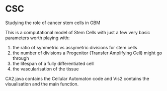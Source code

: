 CSC
===

Studying the role of cancer stem cells in GBM

This is a computational model of Stem Cells with just a few very basic parameters worth playing with: 
1. the ratio of symmetric vs assymetric divisions for stem cells
2. the number of divisions a Progenitor (Transfer Amplifying Cell) might go through
3. the lifespan of a fully differentiated cell
4. the vascularisation of the tissue

CA2.java contains the Cellular Automaton code and Vis2 contains the visualisation and the main function.
